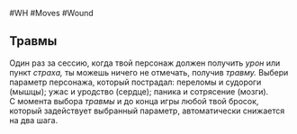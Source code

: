 #WH #Moves #Wound 

## Травмы  
Один раз за сессию, когда твой персонаж должен получить *урон* или  пункт *страха,* ты можешь ничего не отмечать, получив *травму.* Выбери  параметр персонажа, который пострадал: переломы и судороги  (мышцы); ужас и уродство (сердце); паника и сотрясение (мозги).  
С момента выбора *травмы* и до конца игры любой твой бросок,  который задействует выбранный параметр, автоматически снижается на  два шага. 